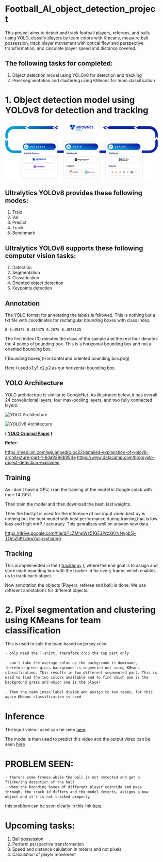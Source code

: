 # Football_AI_object_detection_project

This project aims to detect and track football players, referees, and balls using YOLO, classify players by team colors with Kmeans, measure ball possession, track player movement with optical flow and perspective transformation, and calculate player speed and distance covered.

## **The following tasks for completed:**
1. Object detection model using YOLOv8 for detection and tracking
2. Pixel segmentation and clustering using KMeans for team classification

# **1. Object detection model using YOLOv8 for detection and tracking**

![YOLOv8 Integrations Banner](https://github.com/ultralytics/assets/raw/main/yolov8/banner-integrations.png)

## Ultralytics YOLOv8 provides these following modes:
1.   Train
2.   Val
3.   Predict
4.   Track
5.   Benchmark

## Ultralytics YOLOv8 supports these following computer vision tasks:
1.   Detection
2.   Segmentation
3.   Classification
4.   Oriented object detection
5.   Keypoints detection

## **Annotation**

The YOLO format for annotating the labels is followed. This is nothing but a txt file with coordinates for rectangular bounding boxes with class index.

    0 0.49375 0.484375 0.2875 0.4078125

The first index (0) denotes the class of the sample and the rest four denotes the 4 points of bounding box. This is a horizontal bounding box and not a oriented bounding box.

![Bounding boxes](Horizontal and oriented bounding box.png)

Here i used x1,y1,x2,y2 as our horizontal bounding box.

## **YOLO Architecture**

YOLO architecture is similar to GoogleNet. As illustrated below, it has overall 24 convolutional layers, four max-pooling layers, and two fully connected layers.

![YOLO Architecture](https://images.datacamp.com/image/upload/v1664382694/YOLO_Architecture_from_the_original_paper_ff4e5383c0.png)

![YOLOv8 Architecture](https://miro.medium.com/v2/resize:fit:1100/format:webp/1*DeULH1Huz5zkny1aO_WUGQ.png)

**( [YOLO Original Paper](https://arxiv.org/pdf/1506.02640) )**

**Refer:**

https://medium.com/@juanpedro.bc22/detailed-explanation-of-yolov8-architecture-part-1-6da9296b954e
https://www.datacamp.com/blog/yolo-object-detection-explained
        
## Training
As i don't have a GPU, i ran the training of the model in Google colab with their T4 GPU.

Then train the model and then download the best, last weights.

Then the best.pt is used for the inference of our input video.best.py is nothing but the best model with best performance during training,that is low loss and high mAP / accuracy. This genralizes well on unseen new data.

https://drive.google.com/file/d/1LZMhpWz51GE3PrzXKrNNvpb5j-TOmZbK/view?usp=sharing

## Tracking
This is implemented in the ( [tracker.py](https://github.com/Vigneshwar-KR/Football_AI_object_detection_project/tree/main/trackers) ), where the end goal is to assign and store each bounding box with the tracker id for every frame, which enables us to track each object. 

Now annotation the objects (Players, referee and ball) is done. We use different annotations for different objects.


# 2. Pixel segmentation and clustering using KMeans for team classification

This is used to split the team based on jersey color.

    - only need the T-shirt, therefore crop the top part only
    
    - can't take the average color as the background is dominant, therefore green grass background is segmented out using KMeans classification. This results in two different segemented part. This is used to find the two colors available and to find which one is the background grass and which one is the player
    
    - Then the team index label divide and assign to two teams, for this again KMeans classification is used


# Inference

The input video i used can be seen [here](https://drive.google.com/file/d/14FqtHMLTJVRtzL-7uA5jg7Cdq8bMFbTP/view?usp=drive_link)

The model is then used to predict this video and the output video can be seen [here](https://drive.google.com/file/d/1Oq3k9UuIrjIFftvtbLKl57hdFXpTSjva/view?usp=drive_link)


# PROBLEM SEEN:
    - there's some frames while the ball is not detected and get a flickering detection of the ball
    - when the bounding boxes of different player coincide and pass through, the track id differs and the model detects, assigns a new object and it's is not tracked properly

this problem can be seen clearly in this link [here](https://drive.google.com/file/d/16tOUZa9zORrCSXzhFO24p4ihA9Cjh88X/view?usp=drive_link)

    
# **Upcoming tasks:** 
1. Ball possession
2. Perform perspective transformation
3. Speed and distance calulation in meters and not pixels
4. Calculation of player movement
